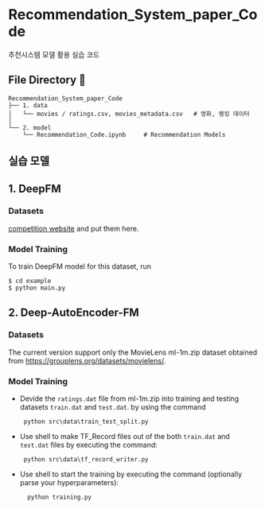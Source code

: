 # Recommendation_System_paper_Code

추천시스템 모델 활용 실습 코드


## File Directory 📂

```shell
Recommendation_System_paper_Code
├── 1. data
│   └── movies / ratings.csv, movies_metadata.csv   # 영화, 랭킹 데이터  
│
└── 2. model
    └── Recommendation_Code.ipynb     # Recommendation Models

```

## 실습 모델

## 1. DeepFM
### Datasets
[competition website](https://www.kaggle.com/c/porto-seguro-safe-driver-prediction) and put them here.

### Model Training
To train DeepFM model for this dataset, run
```
$ cd example
$ python main.py
```

## 2. Deep-AutoEncoder-FM
### Datasets

The current version support only the MovieLens ml-1m.zip dataset obtained from https://grouplens.org/datasets/movielens/. 

### Model Training
- Devide the ```ratings.dat``` file from ml-1m.zip into training and testing datasets ```train.dat``` and ```test.dat```. by using the command 

       python src\data\train_test_split.py 
          
- Use shell to make TF_Record files out of the both ```train.dat``` and ```test.dat``` files by executing the command: 

       python src\data\tf_record_writer.py 
      
- Use shell to start the training by executing the command (optionally parse your hyperparameters):

        python training.py 